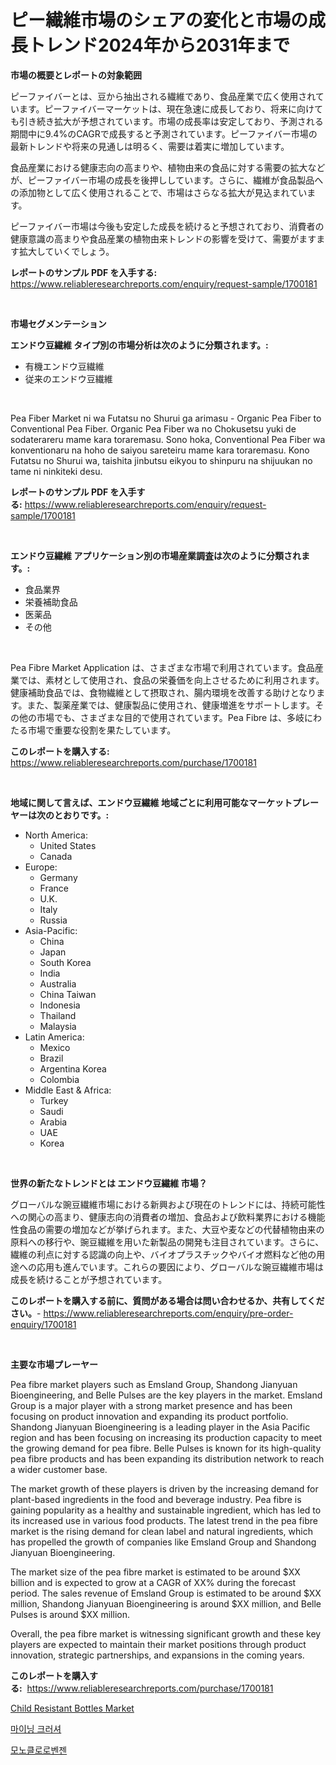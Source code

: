 <p><h1>ピー繊維市場のシェアの変化と市場の成長トレンド2024年から2031年まで</h1></p><p><strong>市場の概要とレポートの対象範囲</strong></p>
<p><p>ピーファイバーとは、豆から抽出される繊維であり、食品産業で広く使用されています。ピーファイバーマーケットは、現在急速に成長しており、将来に向けても引き続き拡大が予想されています。市場の成長率は安定しており、予測される期間中に9.4%のCAGRで成長すると予測されています。ピーファイバー市場の最新トレンドや将来の見通しは明るく、需要は着実に増加しています。</p><p>食品産業における健康志向の高まりや、植物由来の食品に対する需要の拡大などが、ピーファイバー市場の成長を後押ししています。さらに、繊維が食品製品への添加物として広く使用されることで、市場はさらなる拡大が見込まれています。</p><p>ピーファイバー市場は今後も安定した成長を続けると予想されており、消費者の健康意識の高まりや食品産業の植物由来トレンドの影響を受けて、需要がますます拡大していくでしょう。</p></p>
<p><strong>レポートのサンプル PDF を入手する:</strong> <a href="https://www.reliableresearchreports.com/enquiry/request-sample/1700181">https://www.reliableresearchreports.com/enquiry/request-sample/1700181</a></p>
<p>&nbsp;</p>
<p><strong>市場セグメンテーション</strong></p>
<p><strong>エンドウ豆繊維 タイプ別の市場分析は次のように分類されます。:</strong></p>
<p><ul><li>有機エンドウ豆繊維</li><li>従来のエンドウ豆繊維</li></ul></p>
<p>&nbsp;</p>
<p><p>Pea Fiber Market ni wa Futatsu no Shurui ga arimasu - Organic Pea Fiber to Conventional Pea Fiber. Organic Pea Fiber wa no Chokusetsu yuki de sodaterareru mame kara toraremasu. Sono hoka, Conventional Pea Fiber wa konventionaru na hoho de saiyou sareteiru mame kara toraremasu. Kono Futatsu no Shurui wa, taishita jinbutsu eikyou to shinpuru na shijuukan no tame ni ninkiteki desu.</p></p>
<p><strong>レポートのサンプル PDF を入手する:</strong>&nbsp;<a href="https://www.reliableresearchreports.com/enquiry/request-sample/1700181">https://www.reliableresearchreports.com/enquiry/request-sample/1700181</a></p>
<p>&nbsp;</p>
<p><strong> エンドウ豆繊維 アプリケーション別の市場産業調査は次のように分類されます。:</strong></p>
<p><ul><li>食品業界</li><li>栄養補助食品</li><li>医薬品</li><li>その他</li></ul></p>
<p>&nbsp;</p>
<p><p>Pea Fibre Market Application は、さまざまな市場で利用されています。食品産業では、素材として使用され、食品の栄養価を向上させるために利用されます。健康補助食品では、食物繊維として摂取され、腸内環境を改善する助けとなります。また、製薬産業では、健康製品に使用され、健康増進をサポートします。その他の市場でも、さまざまな目的で使用されています。Pea Fibre は、多岐にわたる市場で重要な役割を果たしています。</p></p>
<p><strong>このレポートを購入する:</strong>&nbsp; <a href="https://www.reliableresearchreports.com/purchase/1700181">https://www.reliableresearchreports.com/purchase/1700181</a></p>
<p>&nbsp;</p>
<p><strong>地域に関して言えば、エンドウ豆繊維 地域ごとに利用可能なマーケットプレーヤーは次のとおりです。:</strong></p>
<p><ul>
    <li>
        North America:
        <ul>
            <li>United States</li>
            <li>Canada</li>
        </ul>
    </li>
    <li>
        Europe:
        <ul>
            <li>Germany</li>
            <li>France</li>
            <li>U.K.</li>
            <li>Italy</li>
            <li>Russia</li>
        </ul>
    </li>
    <li>
        Asia-Pacific:
        <ul>
            <li>China</li>
            <li>Japan</li>
            <li>South Korea</li>
            <li>India</li>
            <li>Australia</li>
            <li>China Taiwan</li>
            <li>Indonesia</li>
            <li>Thailand</li>
            <li>Malaysia</li>
        </ul>
    </li>
    <li>
        Latin America:
        <ul>
            <li>Mexico</li>
            <li>Brazil</li>
            <li>Argentina Korea</li>
            <li>Colombia</li>
        </ul>
    </li>
    <li>
        Middle East & Africa:
        <ul>
            <li>Turkey</li>
            <li>Saudi</li>
            <li>Arabia</li>
            <li>UAE</li>
            <li>Korea</li>
        </ul>
    </li>
    </ul></p>
<p>&nbsp;</p>
<p><strong>世界の新たなトレンドとは エンドウ豆繊維 市場？</strong></p>
<p><p>グローバルな豌豆繊維市場における新興および現在のトレンドには、持続可能性への関心の高まり、健康志向の消費者の増加、食品および飲料業界における機能性食品の需要の増加などが挙げられます。また、大豆や麦などの代替植物由来の原料への移行や、豌豆繊維を用いた新製品の開発も注目されています。さらに、繊維の利点に対する認識の向上や、バイオプラスチックやバイオ燃料など他の用途への応用も進んでいます。これらの要因により、グローバルな豌豆繊維市場は成長を続けることが予想されています。</p></p>
<p><strong>このレポートを購入する前に、質問がある場合は問い合わせるか、共有してください。</strong>- <a href="https://www.reliableresearchreports.com/enquiry/pre-order-enquiry/1700181">https://www.reliableresearchreports.com/enquiry/pre-order-enquiry/1700181</a></p>
<p>&nbsp;</p>
<p><strong>主要な市場プレーヤー</strong></p>
<p><p>Pea fibre market players such as Emsland Group, Shandong Jianyuan Bioengineering, and Belle Pulses are the key players in the market. Emsland Group is a major player with a strong market presence and has been focusing on product innovation and expanding its product portfolio. Shandong Jianyuan Bioengineering is a leading player in the Asia Pacific region and has been focusing on increasing its production capacity to meet the growing demand for pea fibre. Belle Pulses is known for its high-quality pea fibre products and has been expanding its distribution network to reach a wider customer base.</p><p>The market growth of these players is driven by the increasing demand for plant-based ingredients in the food and beverage industry. Pea fibre is gaining popularity as a healthy and sustainable ingredient, which has led to its increased use in various food products. The latest trend in the pea fibre market is the rising demand for clean label and natural ingredients, which has propelled the growth of companies like Emsland Group and Shandong Jianyuan Bioengineering.</p><p>The market size of the pea fibre market is estimated to be around $XX billion and is expected to grow at a CAGR of XX% during the forecast period. The sales revenue of Emsland Group is estimated to be around $XX million, Shandong Jianyuan Bioengineering is around $XX million, and Belle Pulses is around $XX million.</p><p>Overall, the pea fibre market is witnessing significant growth and these key players are expected to maintain their market positions through product innovation, strategic partnerships, and expansions in the coming years.</p></p>
<p><strong>このレポートを購入する:</strong>&nbsp;&nbsp;<a href="https://www.reliableresearchreports.com/purchase/1700181">https://www.reliableresearchreports.com/purchase/1700181</a></p>
<p><p><a href="https://github.com/Whitneyboyettebo9kiw7yr13/Market-Research-Report-List-1/blob/main/child-resistant-bottles-market.md">Child Resistant Bottles Market</a></p><p><a href="https://github.com/idcefvhkdut6/Market-Research-Report-List-1/blob/main/31448536407.md">마이닝 크러셔</a></p><p><a href="https://github.com/vsap75a286l/Market-Research-Report-List-1/blob/main/93272666408.md">모노클로로벤젠</a></p></p>